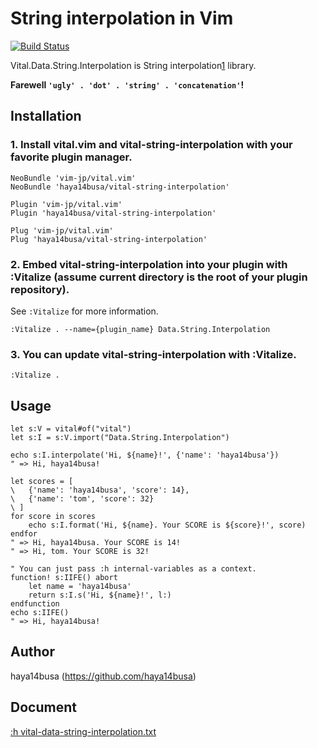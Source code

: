 String interpolation in Vim
===========================
[![Build Status](https://travis-ci.org/haya14busa/vital-string-interpolation.svg?branch=master)](https://travis-ci.org/haya14busa/vital-string-interpolation)

Vital.Data.String.Interpolation is String interpolation[1] library.

**Farewell `'ugly' . 'dot' . 'string' . 'concatenation'`!**

[1]: http://en.wikipedia.org/wiki/String_interpolation

Installation
------------

### 1. Install vital.vim and vital-string-interpolation with your favorite plugin manager.

```vim
NeoBundle 'vim-jp/vital.vim'
NeoBundle 'haya14busa/vital-string-interpolation'

Plugin 'vim-jp/vital.vim'
Plugin 'haya14busa/vital-string-interpolation'

Plug 'vim-jp/vital.vim'
Plug 'haya14busa/vital-string-interpolation'
```

### 2. Embed vital-string-interpolation into your plugin with :Vitalize (assume current directory is the root of your plugin repository).
See `:Vitalize` for more information.

```vim
:Vitalize . --name={plugin_name} Data.String.Interpolation
```

### 3. You can update vital-string-interpolation with :Vitalize.

```vim
:Vitalize .
```

Usage
-----

```vim
let s:V = vital#of("vital")
let s:I = s:V.import("Data.String.Interpolation")

echo s:I.interpolate('Hi, ${name}!', {'name': 'haya14busa'})
" => Hi, haya14busa!

let scores = [
\   {'name': 'haya14busa', 'score': 14},
\   {'name': 'tom', 'score': 32}
\ ]
for score in scores
    echo s:I.format('Hi, ${name}. Your SCORE is ${score}!', score)
endfor
" => Hi, haya14busa. Your SCORE is 14!
" => Hi, tom. Your SCORE is 32!

" You can just pass :h internal-variables as a context.
function! s:IIFE() abort
    let name = 'haya14busa'
    return s:I.s('Hi, ${name}!', l:)
endfunction
echo s:IIFE()
" => Hi, haya14busa!
```

Author
------
haya14busa (https://github.com/haya14busa)

Document
--------
[:h vital-data-string-interpolation.txt](doc/vital-data-string-interpolation.txt)
